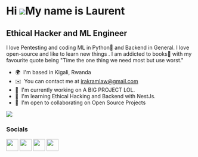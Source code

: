 Hi ![](https://user-images.githubusercontent.com/18350557/176309783-0785949b-9127-417c-8b55-ab5a4333674e.gif)My name is Laurent
=========================================================================================================================================

Ethical Hacker and ML Engineer
------------------------------

I love Pentesting and coding ML in Python🐍 and Backend in General. I love open-source and like to learn new things . I am addicted to books📖 with my favourite quote being "Time the one thing we need most but use worst."

* 🌍  I'm based in Kigali, Rwanda
* ✉️  You can contact me at [irakramlaw@gmail.com](mailto:irakramlaw@gmail.com)
* 🚀  I'm currently working on A BIG PROJECT LOL.
* 🧠  I'm learning Ethical Hacking and Backend with NestJs.
* 🤝  I'm open to collaborating on Open Source Projects

<a href="https://www.twitter.com/I_6lack" target="_blank" rel="noreferrer"><img
src="https://img.shields.io/twitter/follow/IrakaramaLaw?logo=twitter&style=for-the-badge&color=0891b2&labelColor=1c1917"
/></a>


### Socials

<p align="left"> <a href="https://www.github.com/Laurent-I" target="_blank" rel="noreferrer"><img src="https://raw.githubusercontent.com/danielcranney/readme-generator/main/public/icons/socials/github.svg" width="32" height="32" /></a> <a href="https://laureact.hashnode.dev" target="_blank" rel="noreferrer"><img src="https://raw.githubusercontent.com/danielcranney/readme-generator/main/public/icons/socials/hashnode.svg" width="32" height="32" /></a> <a href="https://www.linkedin.com/in/Laurent-I" target="_blank" rel="noreferrer"><img src="https://raw.githubusercontent.com/danielcranney/readme-generator/main/public/icons/socials/linkedin.svg" width="32" height="32" /></a> <a href="https://www.twitter.com/IrakaramaLaw" target="_blank" rel="noreferrer"><img src="https://raw.githubusercontent.com/danielcranney/readme-generator/main/public/icons/socials/twitter.svg" width="32" height="32" /></a></p>
